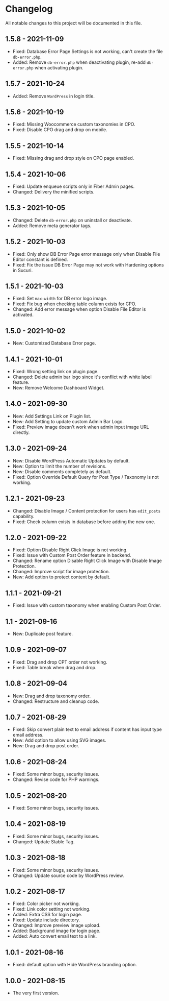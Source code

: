 # Changelog

All notable changes to this project will be documented in this file.

## 1.5.8 - 2021-11-09

* Fixed: Database Error Page Settings is not working, can't create the file `db-error.php`.
* Added: Remove `db-error.php` when deactivating plugin, re-add `db-error.php` when activating plugin.

## 1.5.7 - 2021-10-24

* Added: Remove `WordPress` in login title.

## 1.5.6 - 2021-10-19

* Fixed: Missing Woocommerce custom taxonomies in CPO.
* Fixed: Disable CPO drag and drop on mobile.

## 1.5.5 - 2021-10-14

* Fixed: Missing drag and drop style on CPO page enabled.

## 1.5.4 - 2021-10-06

* Fixed: Update enqueue scripts only in Fiber Admin pages.
* Changed: Delivery the minified scripts.

## 1.5.3 - 2021-10-05

* Changed: Delete `db-error.php` on uninstall or deactivate.
* Added: Remove meta generator tags.

## 1.5.2 - 2021-10-03

* Fixed: Only show DB Error Page error message only when Disable File Editor constant is defined.
* Fixed: Fix the issue DB Error Page may not work with Hardening options in Sucuri.

## 1.5.1 - 2021-10-03

* Fixed: Set `max-width` for DB error logo image.
* Fixed: Fix bug when checking table column exists for CPO.
* Changed: Add error message when option Disable File Editor is activated.

## 1.5.0 - 2021-10-02

* New: Customized Database Error page.

## 1.4.1 - 2021-10-01

* Fixed: Wrong setting link on plugin page.
* Changed: Delete admin bar logo since it's conflict with white label feature.
* New: Remove Welcome Dashboard Widget.

## 1.4.0 - 2021-09-30

* New: Add Settings Link on Plugin list.
* New: Add Setting to update custom Admin Bar Logo.
* Fixed: Preview image doesn't work when admin input image URL directly.

## 1.3.0 - 2021-09-24

* New: Disable WordPress Automatic Updates by default.
* New: Option to limit the number of revisions.
* New: Disable comments completely as default.
* Fixed: Option Override Default Query for Post Type / Taxonomy is not working.

## 1.2.1 - 2021-09-23

* Changed: Disable Image / Content protection for users has `edit_posts` capability.
* Fixed: Check column exists in database before adding the new one.

## 1.2.0 - 2021-09-22

* Fixed: Option Disable Right Click Image is not working.
* Fixed: Issue with Custom Post Order feature in backend.
* Changed: Rename option Disable Right Click Image with Disable Image Protection.
* Changed: Improve script for image protection.
* New: Add option to protect content by default.

## 1.1.1 - 2021-09-21

* Fixed: Issue with custom taxonomy when enabling Custom Post Order.

## 1.1 - 2021-09-16

* New: Duplicate post feature.

## 1.0.9 - 2021-09-07

* Fixed: Drag and drop CPT order not working.
* Fixed: Table break when drag and drop.

## 1.0.8 - 2021-09-04

* New: Drag and drop taxonomy order.
* Changed: Restructure and cleanup code.

## 1.0.7 - 2021-08-29

* Fixed: Skip convert plain text to email address if content has input type email address.
* New: Add option to allow using SVG images.
* New: Drag and drop post order.

## 1.0.6 - 2021-08-24

* Fixed: Some minor bugs, security issues.
* Changed: Revise code for PHP warnings.

## 1.0.5 - 2021-08-20

* Fixed: Some minor bugs, security issues.

## 1.0.4 - 2021-08-19

* Fixed: Some minor bugs, security issues.
* Changed: Update Stable Tag.

## 1.0.3 - 2021-08-18

* Fixed: Some minor bugs, security issues.
* Changed: Update source code by WordPress review.

## 1.0.2 - 2021-08-17

* Fixed: Color picker not working.
* Fixed: Link color setting not working.
* Added: Extra CSS for login page.
* Fixed: Update include directory.
* Changed: Improve preview image upload.
* Added: Background image for login page.
* Added: Auto convert email text to a link.

## 1.0.1 - 2021-08-16

* Fixed: default option with Hide WordPress branding option.

## 1.0.0 - 2021-08-15

* The very first version.